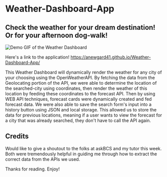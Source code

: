 # Weather-Dashboard-App

## Check the weather for your dream destination! Or for your afternoon dog-walk! 

![Demo GIF of the Weather Dashboard](/assets/images/Untitled_%20Aug%2031,%202023%205_37%20PM.gif)

Here's a link to the application! https://anewgard41.github.io/Weather-Dashboard-App/

This Weather Dashboard will dynamically render the weather for any city of your choosing using the OpenWeatherAPI. By fetching the data from the Geolocating portion of the API, we were able to determine the location of the searched-city using coordinates, then render the weather of this location by feeding these coordinates to the forecast API. Then by using WEB API techniques, forecast cards were dynamically created and fed forecast data. We were also able to save the search form's input into a history button using JSON and local storage. This allowed us to store the data for previous locations, meaning if a user wants to view the forecast for a city that was already searched, they don't have to call the API again. 

## Credits

Would like to give a shoutout to the folks at askBCS and my tutor this week. Both were tremendously helpful in guiding me through how to extract the correct data from the APIs we used. 

Thanks for reading. Enjoy! 



